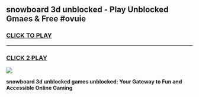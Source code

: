 
## snowboard 3d unblocked - Play Unblocked Gmaes & Free #ovuie
<h3>
<a href="https://news.freeplayer.one?title=snowboard_3d_unblocked&ref=03M">CLICK TO PLAY</a></h3>
<hr>

<h3>
<a href="https://news.freeplayer.one?title=snowboard_3d_unblocked&ref=03M">CLICK 2 PLAY</a>
  
</h3>

<a href="https://news.freeplayer.one?title=snowboard_3d_unblocked&ref=03M"><img src="https://clearcache.store/games.png"></a>


**snowboard 3d unblocked games unblocked: Your Gateway to Fun and Accessible Online Gaming**
